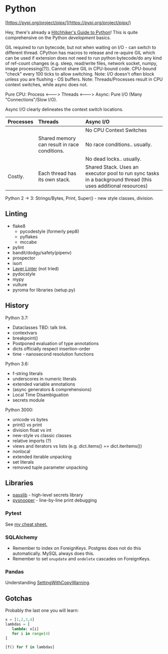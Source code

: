 # Python

[https://pypi.org/project/pipx/](https://pypi.org/project/pipx/)

Hey, there's already a [Hitchhiker's Guide to Python](http://docs.python-guide.org/en/latest/)! This is quite comprehensive on the Python _development_ basics.

GIL required to run bytecode, but not when waiting on I/O - can switch to different thread. CPython has macros to release and re-aquire GIL which can be used if extension does not need to run python bytecode/do any kind of ref-count changes \(e.g. sleep, read/write files, network socket, numpy, image processing\(?\)\). Cannot share GIL in CPU-bound code. CPU-bound "check" every 100 ticks to allow switching. Note: I/O doesn't often block unless you are flushing - OS buffers. Note: Threads/Processes result in CPU context switches, while async does not.

Pure CPU: Process &lt;---&gt; Threads &lt;---&gt; Async: Pure I/O \(Many "Connections"/Slow I/O\).

Async I/O clearly delineates the context switch locations.

| Processes | Threads | Async I/O |
| :--- | :--- | :--- |
|  |  | No CPU Context Switches |
|  | Shared memory can result in race conditions. | No race conditions.. usually. |
|  |  | No dead locks.. usually. |
| Costly. | Each thread has its own stack. | Shared Stack. Uses an executor pool to run sync tasks in a background thread \(this uses additional resources\) |

Python 2 -&gt; 3: Strings/Bytes, Print, Super\(\) - new style classes, division.

## Linting

* flake8
  * pycodestyle \(formerly pep8\)
  * pyflakes
  * mccabe
* pylint
* bandit/dodgy/safety\(pipenv\)
* prospector
* isort
* [Layer Linter](https://github.com/seddonym/layer_linter) \(not tried\)
* pydocstyle
* mypy
* vulture
* pyroma for libraries \(setup.py\)

## History

Python 3.7:

* Dataclasses TBD: talk link.
* contextvars
* breakpoint\(\)
* Postponed evaluation of type annotations
* dicts officially respect insertion-order
* time - nanosecond resolution functions

Python 3.6:

* f-string literals
* underscores in numeric literals
* extended variable annotations
* \(async generators & comprehensions\)
* Local Time Disambiguation
* secrets module

Python 3000:

* unicode vs bytes
* print\(\) vs print
* division float vs int
* new-style vs classic classes
* relative imports \(?\)
* views and iterators vs lists \(e.g. dict.items\(\) == dict.iteritems\(\)\)
* nonlocal
* extended iterable unpacking
* set literals
* removed tuple parameter unpacking

## Libraries

* [passlib](https://passlib.readthedocs.io/) - high-level secrets library
* [pysnooper](https://github.com/cool-RR/pysnooper) - line-by-line print debugging

### Pytest

See [my cheat sheet.](https://github.com/QasimK/learn-it/blob/master/pytest-cheat-sheet.md)

### SQLAlchemy

* Remember to index on ForeignKeys. Postgres does not do this automatically. MySQL always does this.
* Remember to set `onupdate` and `ondelete` cascades on ForeignKeys.

### Pandas

Understanding [SettingWithCopyWarning](https://towardsdatascience.com/understanding-settingwithcopywarning-7142952a01fa).

## Gotchas

Probably the last one you will learn:

```py
x = [1,2,3,4]
lambdas = [
   lambda: x[i]
   for i in range(4)
]

[f() for f in lambdas]
```



